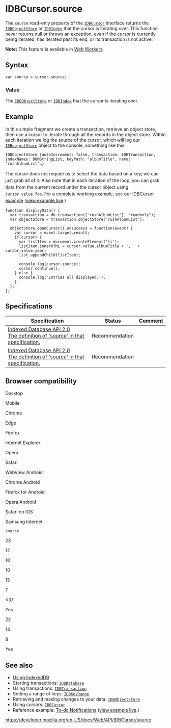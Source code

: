 # IDBCursor.source

The `source` read-only property of the [`IDBCursor`](../idbcursor) interface returns the [`IDBObjectStore`](../idbobjectstore) or [`IDBIndex`](../idbindex) that the cursor is iterating over. This function never returns null or throws an exception, even if the cursor is currently being iterated, has iterated past its end, or its transaction is not active.

**Note:** This feature is available in [Web Workers](../web_workers_api).

## Syntax

    var source = cursor.source;

### Value

The [`IDBObjectStore`](../idbobjectstore) or [`IDBIndex`](../idbindex) that the cursor is iterating over.

## Example

In this simple fragment we create a transaction, retrieve an object store, then use a cursor to iterate through all the records in the object store. Within each iteration we log the source of the cursor, which will log our [`IDBobjectStore`](../idbobjectstore) object to the console, something like this:

    IDBObjectStore {autoIncrement: false, transaction: IDBTransaction, indexNames: DOMStringList, keyPath: "albumTitle", name: "rushAlbumList"…}

T<span style="line-height: 1.5;">he cursor does not require us to select the data based on a key; we can just grab all of it. Also note that in each iteration of the loop, you can grab data from the current record under the cursor object using </span>`cursor.value.foo`<span style="line-height: 1.5;">. For a complete working example, see our [IDBCursor example](https://github.com/mdn/indexeddb-examples/blob/master/idbcursor)</span><span style="line-height: 1.5;"> (</span>[view example live](https://mdn.github.io/indexeddb-examples/idbcursor/)<span style="line-height: 1.5;">.)</span>

    function displayData() {
      var transaction = db.transaction(['rushAlbumList'], "readonly");
      var objectStore = transaction.objectStore('rushAlbumList');

      objectStore.openCursor().onsuccess = function(event) {
        var cursor = event.target.result;
        if(cursor) {
          var listItem = document.createElement('li');
          listItem.innerHTML = cursor.value.albumTitle + ', ' + cursor.value.year;
          list.appendChild(listItem);

          console.log(cursor.source);
          cursor.continue();
        } else {
          console.log('Entries all displayed.');
        }
      };
    };

## Specifications

<table><thead><tr class="header"><th>Specification</th><th>Status</th><th>Comment</th></tr></thead><tbody><tr class="odd"><td><a href="https://www.w3.org/TR/IndexedDB/#dom-idbcursor-source">Indexed Database API 2.0<br />
<span class="small">The definition of 'source' in that specification.</span></a></td><td><span class="spec-rec">Recommendation</span></td><td></td></tr><tr class="even"><td><a href="https://www.w3.org/TR/IndexedDB/#dom-idbcursor-source">Indexed Database API 2.0<br />
<span class="small">The definition of 'source' in that specification.</span></a></td><td><span class="spec-rec">Recommendation</span></td><td></td></tr></tbody></table>

## Browser compatibility

Desktop

Mobile

Chrome

Edge

Firefox

Internet Explorer

Opera

Safari

WebView Android

Chrome Android

Firefox for Android

Opera Android

Safari on IOS

Samsung Internet

`source`

23

12

10

10

15

7

≤37

Yes

22

14

8

Yes

## See also

- [Using IndexedDB](../indexeddb_api/using_indexeddb)
- Starting transactions: [`IDBDatabase`](../idbdatabase)
- Using transactions: [`IDBTransaction`](../idbtransaction)
- Setting a range of keys: [`IDBKeyRange`](../idbkeyrange)
- Retrieving and making changes to your data: [`IDBObjectStore`](../idbobjectstore)
- Using cursors: [`IDBCursor`](../idbcursor)
- Reference example: [To-do Notifications](https://github.com/mdn/to-do-notifications/tree/gh-pages) ([view example live](https://mdn.github.io/to-do-notifications/).)

<a href="https://developer.mozilla.org/en-US/docs/Web/API/IDBCursor/source" class="_attribution-link">https://developer.mozilla.org/en-US/docs/Web/API/IDBCursor/source</a>
